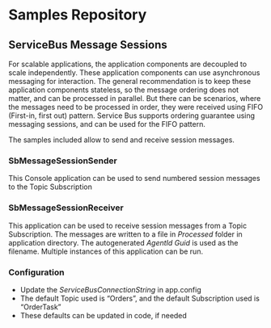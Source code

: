 # Samples Repository

## ServiceBus Message Sessions

For scalable applications, the application components are decoupled to scale independently. These application components can use asynchronous messaging for interaction. The general recommendation is to keep these application components stateless, so the message ordering does not matter, and can be processed in parallel. 
But there can be scenarios, where the messages need to be processed in order, they were received using FIFO (First-in, first out) pattern. Service Bus supports ordering guarantee using messaging sessions, and can be used for the FIFO pattern.

The samples included allow to send and receive session messages.

### SbMessageSessionSender

This Console application can be used to send numbered session messages to the Topic Subscription

### SbMessageSessionReceiver

This application can be used to receive session messages from a Topic Subscription. The messages are written to a file in *Processed* folder in application directory. The autogenerated *AgentId Guid* is used as the filename. Multiple instances of this application can be run.

### Configuration

- Update the *ServiceBusConnectionString* in app.config
- The default Topic used is “Orders”, and the default Subscription used is “OrderTask”
- These defaults can be updated in code, if needed
